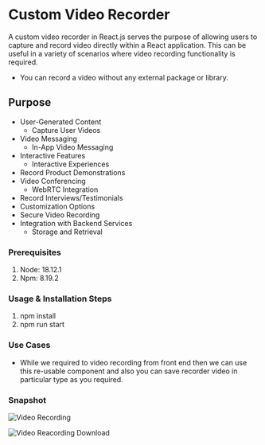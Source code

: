 # Custom Video Recorder

A custom video recorder in React.js serves the purpose of allowing users to capture and record video directly within a React application. This can be useful in a variety of scenarios where video recording functionality is required.

- You can record a video without any external package or library.

## Purpose

- User-Generated Content
  - Capture User Videos
- Video Messaging
  - In-App Video Messaging
- Interactive Features
  - Interactive Experiences
- Record Product Demonstrations
- Video Conferencing
  - WebRTC Integration
- Record Interviews/Testimonials
- Customization Options
- Secure Video Recording
- Integration with Backend Services
  - Storage and Retrieval

### Prerequisites

1. Node: 18.12.1
2. Npm: 8.19.2

### Usage & Installation Steps

1. npm install
2. npm run start

### Use Cases

- While we required to video recording from front end then we can use this re-usable component and also you can save recorder video in particular type as you required.

### Snapshot

![Video Recording](https://dev.azure.com/BrainvireInfo/9e43166a-9cd3-4232-8a59-017698f26e78/_apis/git/repositories/9b507252-6292-49a7-b0b5-3bc86fc9d32d/items?path=/Video%20%26%20Audio%20%26%20Images%20%26%20Text/custom-video-recording-reactjs/Application%20snapshot/custom-video-recording-reactjs-1.png&versionDescriptor%5BversionOptions%5D=0&versionDescriptor%5BversionType%5D=0&versionDescriptor%5Bversion%5D=feature/folder-structure&resolveLfs=true&%24format=octetStream&api-version=5.0)

![Video Reacording Download](https://dev.azure.com/BrainvireInfo/9e43166a-9cd3-4232-8a59-017698f26e78/_apis/git/repositories/9b507252-6292-49a7-b0b5-3bc86fc9d32d/items?path=/Video%20%26%20Audio%20%26%20Images%20%26%20Text/custom-video-recording-reactjs/Application%20snapshot/custom-video-recording-reactjs-2.png&versionDescriptor%5BversionOptions%5D=0&versionDescriptor%5BversionType%5D=0&versionDescriptor%5Bversion%5D=feature/folder-structure&resolveLfs=true&%24format=octetStream&api-version=5.0)
